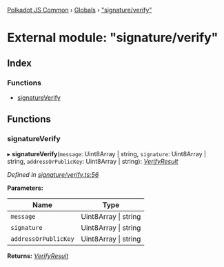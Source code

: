 [Polkadot JS Common](../README.md) › [Globals](../globals.md) › ["signature/verify"](_signature_verify_.md)

# External module: "signature/verify"

## Index

### Functions

* [signatureVerify](_signature_verify_.md#signatureverify)

## Functions

###  signatureVerify

▸ **signatureVerify**(`message`: Uint8Array | string, `signature`: Uint8Array | string, `addressOrPublicKey`: Uint8Array | string): *[VerifyResult](../interfaces/_types_.verifyresult.md)*

*Defined in [signature/verify.ts:56](https://github.com/polkadot-js/common/blob/68a8bcb7/packages/util-crypto/src/signature/verify.ts#L56)*

**Parameters:**

Name | Type |
------ | ------ |
`message` | Uint8Array &#124; string |
`signature` | Uint8Array &#124; string |
`addressOrPublicKey` | Uint8Array &#124; string |

**Returns:** *[VerifyResult](../interfaces/_types_.verifyresult.md)*
